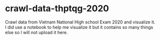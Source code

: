 # crawl-data-thptqg-2020

Crawl data from Vietnam National High school Exam 2020 and visualize it.<br>
I did use a notebook to help me visualize it but it contains so many things else so I will not upload it here.
